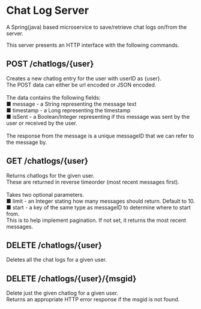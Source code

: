 # Chat Log Server
A Spring(java) based microservice to save/retrieve chat logs on/from the server.

This server presents an HTTP interface with the following commands. 

## POST /chatlogs/{user}
Creates a new chatlog entry for the user with userID as {user}. <br />
The POST data can either be url encoded or JSON encoded. <br />
<br />
The data contains the following fields: <br />
■ message - a String representing the message text <br />
■ timestamp - a Long representing the timestamp <br />
■ isSent - a Boolean/Integer representing if this message was sent by the user or received by the user. <br />
<br />
The response from the message is a unique messageID that we can refer to the message by.

## GET /chatlogs/{user}
Returns chatlogs for the given user. <br />
These are returned in reverse timeorder (most recent messages first). <br />
<br />
Takes two optional parameters. <br />
■ limit - an Integer stating how many messages should return. Default to 10. <br />
■ start - a key of the same type as messageID to determine where to start from.  <br />
This is to help implement pagination. If not set, it returns the most recent messages. <br />

## DELETE /chatlogs/{user} 
Deletes all the chat logs for a given user. 

## DELETE /chatlogs/{user}/{msgid}
Delete just the given chatlog for a given user. <br />
Returns an appropriate HTTP error response if the msgid is not found.
